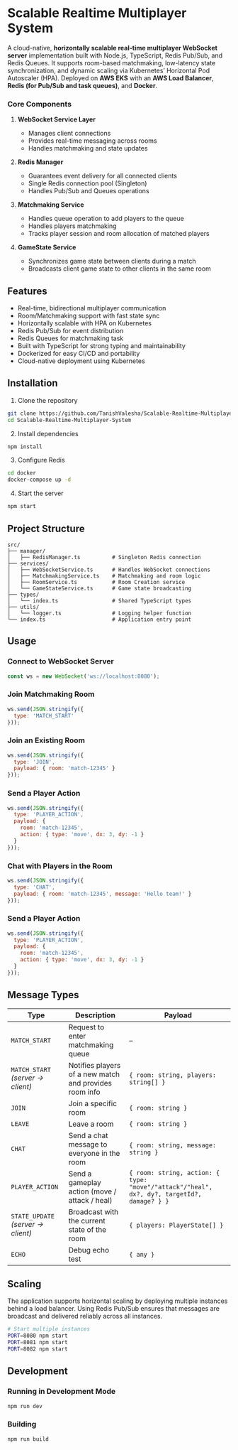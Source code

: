 # Scalable Realtime Multiplayer System

A cloud-native, **horizontally scalable real-time multiplayer WebSocket server** implementation built with Node.js, TypeScript, Redis Pub/Sub, and Redis Queues.
It supports room-based matchmaking, low-latency state synchronization, and dynamic scaling via Kubernetes’ Horizontal Pod Autoscaler (HPA).
Deployed on **AWS EKS** with an **AWS Load Balancer**, **Redis (for Pub/Sub and task queues)**, and **Docker**.

### Core Components

1. **WebSocket Service Layer**
   - Manages client connections
   - Provides real-time messaging across rooms
   - Handles matchmaking and state updates

2. **Redis Manager**
   - Guarantees event delivery for all connected clients
   - Single Redis connection pool (Singleton)
   - Handles Pub/Sub and Queues operations

3. **Matchmaking Service**
   - Handles queue operation to add players to the queue
   - Handles players matchmaking
   - Tracks player session and room allocation of matched players

4. **GameState Service**
   - Synchronizes game state between clients during a match
   - Broadcasts client game state to other clients in the same room
  
## Features
- Real-time, bidirectional multiplayer communication
- Room/Matchmaking support with fast state sync
- Horizontally scalable with HPA on Kubernetes
- Redis Pub/Sub for event distribution
- Redis Queues for matchmaking task
- Built with TypeScript for strong typing and maintainability
- Dockerized for easy CI/CD and portability
- Cloud-native deployment using Kubernetes

## Installation

1. Clone the repository
```bash
git clone https://github.com/TanishValesha/Scalable-Realtime-Multiplayer-System.git
cd Scalable-Realtime-Multiplayer-System
```

2. Install dependencies
```bash
npm install
```

3. Configure Redis
```bash
cd docker
docker-compose up -d
```

4. Start the server
```bash
npm start
```

## Project Structure

```
src/
├── manager/
│   ├── RedisManager.ts          # Singleton Redis connection
├── services/
│   ├── WebSocketService.ts      # Handles WebSocket connections
│   ├── MatchmakingService.ts    # Matchmaking and room logic
│   ├── RoomService.ts           # Room Creation service
│   └── GameStateService.ts      # Game state broadcasting
├── types/
│   └── index.ts                 # Shared TypeScript types
├── utils/
│   └── logger.ts                # Logging helper function
└── index.ts                     # Application entry point
```

## Usage

### Connect to WebSocket Server
```javascript
const ws = new WebSocket('ws://localhost:8080');
```

### Join Matchmaking Room
```javascript
ws.send(JSON.stringify({
  type: 'MATCH_START'
}));
```

### Join an Existing Room
```javascript
ws.send(JSON.stringify({
  type: 'JOIN',
  payload: { room: 'match-12345' }
}));
```

### Send a Player Action
```javascript
ws.send(JSON.stringify({
  type: 'PLAYER_ACTION',
  payload: {
    room: 'match-12345',
    action: { type: 'move', dx: 3, dy: -1 }
  }
}));
```

### Chat with Players in the Room
```javascript
ws.send(JSON.stringify({
  type: 'CHAT',
  payload: { room: 'match-12345', message: 'Hello team!' }
}));
```

### Send a Player Action
```javascript
ws.send(JSON.stringify({
  type: 'PLAYER_ACTION',
  payload: {
    room: 'match-12345',
    action: { type: 'move', dx: 3, dy: -1 }
  }
}));
```

## Message Types

| Type                               | Description                                            | Payload                                                                                    |
| ---------------------------------- | ------------------------------------------------------ | ------------------------------------------------------------------------------------------ |
| `MATCH_START`                      | Request to enter matchmaking queue                     | –                                                                                          |
| `MATCH_START` *(server → client)*  | Notifies players of a new match and provides room info | `{ room: string, players: string[] }`                                                      |
| `JOIN`                             | Join a specific room                                   | `{ room: string }`                                                                         |
| `LEAVE`                            | Leave a room                                           | `{ room: string }`                                                                         |
| `CHAT`                             | Send a chat message to everyone in the room            | `{ room: string, message: string }`                                                        |
| `PLAYER_ACTION`                    | Send a gameplay action (move / attack / heal)          | `{ room: string, action: { type: "move"/"attack"/"heal", dx?, dy?, targetId?, damage? } }` |
| `STATE_UPDATE` *(server → client)* | Broadcast with the current state of the room           | `{ players: PlayerState[] }`                                                               |
| `ECHO`                             | Debug echo test                                        | `{ any }`                                                                                  |

## Scaling

The application supports horizontal scaling by deploying multiple instances behind a load balancer. Using Redis Pub/Sub ensures that messages are broadcast and delivered reliably across all instances.

```bash
# Start multiple instances
PORT=8080 npm start
PORT=8081 npm start
PORT=8082 npm start
```

## Development

### Running in Development Mode
```bash
npm run dev
```

### Building
```bash
npm run build
```
